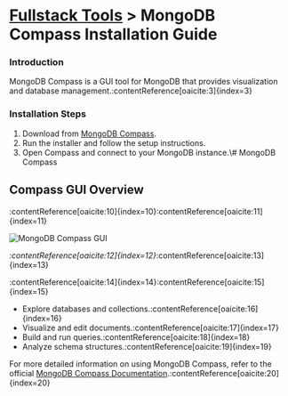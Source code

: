 # [Fullstack Tools](../) > MongoDB Compass Installation Guide
### Introduction
MongoDB Compass is a GUI tool for MongoDB that provides visualization and database management.&#8203;:contentReference[oaicite:3]{index=3}

### Installation Steps
1. Download from [MongoDB Compass](https://www.mongodb.com/try/download/compass).
2. Run the installer and follow the setup instructions.
3. Open Compass and connect to your MongoDB instance.\\# MongoDB Compass 

## Compass GUI Overview
:contentReference[oaicite:10]{index=10}&#8203;:contentReference[oaicite:11]{index=11}

![MongoDB Compass GUI](https://www.mongodb.com/assets/images/compass/compass-overview.png)

*&#8203;:contentReference[oaicite:12]{index=12}*&#8203;:contentReference[oaicite:13]{index=13}

:contentReference[oaicite:14]{index=14}&#8203;:contentReference[oaicite:15]{index=15}
- Explore databases and collections.&#8203;:contentReference[oaicite:16]{index=16}
- Visualize and edit documents.&#8203;:contentReference[oaicite:17]{index=17}
- Build and run queries.&#8203;:contentReference[oaicite:18]{index=18}
- Analyze schema structures.&#8203;:contentReference[oaicite:19]{index=19}

For more detailed information on using MongoDB Compass, refer to the official [MongoDB Compass Documentation](https://docs.mongodb.com/compass/current/).&#8203;:contentReference[oaicite:20]{index=20}
